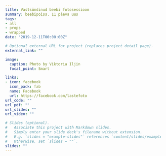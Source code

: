 ```yaml
---
title: Vastsündinud beebi fotosessioon
summary: beebipoiss, 11 päeva uus
tags:
- all
- props
- wrapped
date: "2019-12-11T00:00:00Z"

# Optional external URL for project (replaces project detail page).
external_link: ""

image:
  caption: Photo by Viktoria Iljin
  focal_point: Smart

links:
- icon: facebook
  icon_pack: fab
  name: Facebook
  url: https://facebook.com/lastefoto
url_code: ""
url_pdf: ""
url_slides: ""
url_video: ""

# Slides (optional).
#   Associate this project with Markdown slides.
#   Simply enter your slide deck's filename without extension.
#   E.g. `slides = "example-slides"` references `content/slides/example-slides.md`.
#   Otherwise, set `slides = ""`.
slides: ""
---
```


